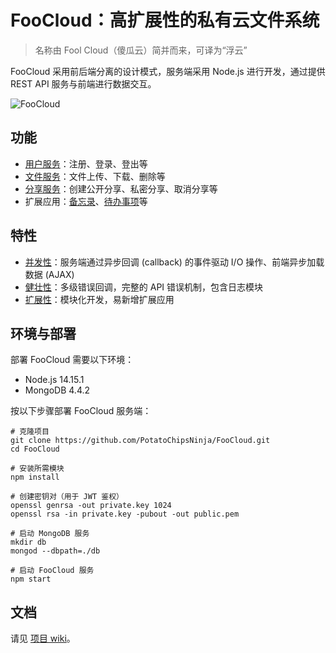 # FooCloud：高扩展性的私有云文件系统
> 名称由 Fool Cloud（傻瓜云）简并而来，可译为“浮云”

FooCloud 采用前后端分离的设计模式，服务端采用 Node.js 进行开发，通过提供 REST API 服务与前端进行数据交互。

![FooCloud](assets/index.png)

## 功能
- [用户服务](https://github.com/PotatoChipsNinja/FooCloud/wiki/User-Service)：注册、登录、登出等
- [文件服务](https://github.com/PotatoChipsNinja/FooCloud/wiki/Disk-Service)：文件上传、下载、删除等
- [分享服务](https://github.com/PotatoChipsNinja/FooCloud/wiki/Share-Service)：创建公开分享、私密分享、取消分享等
- 扩展应用：[备忘录](https://github.com/PotatoChipsNinja/FooCloud/wiki/Extend-Memo)、[待办事项](https://github.com/PotatoChipsNinja/FooCloud/wiki/Extend-TODO)等

## 特性
- [并发性](https://github.com/PotatoChipsNinja/FooCloud/wiki/Concurrency)：服务端通过异步回调 (callback) 的事件驱动 I/O 操作、前端异步加载数据 (AJAX)
- [健壮性](https://github.com/PotatoChipsNinja/FooCloud/wiki/Robustness)：多级错误回调，完整的 API 错误机制，包含日志模块
- [扩展性](https://github.com/PotatoChipsNinja/FooCloud/wiki/Scalability)：模块化开发，易新增扩展应用

## 环境与部署
部署 FooCloud 需要以下环境：
- Node.js 14.15.1
- MongoDB 4.4.2

按以下步骤部署 FooCloud 服务端：
``` shell
# 克隆项目
git clone https://github.com/PotatoChipsNinja/FooCloud.git
cd FooCloud

# 安装所需模块
npm install

# 创建密钥对（用于 JWT 鉴权）
openssl genrsa -out private.key 1024
openssl rsa -in private.key -pubout -out public.pem

# 启动 MongoDB 服务
mkdir db
mongod --dbpath=./db

# 启动 FooCloud 服务
npm start
```

## 文档
请见 [项目 wiki](https://github.com/PotatoChipsNinja/FooCloud/wiki/Home)。
